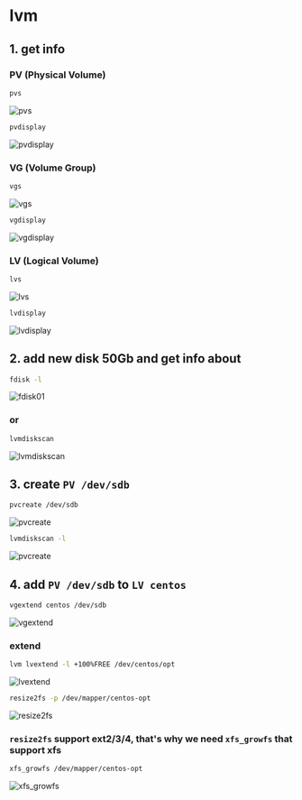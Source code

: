 # lvm
## 1. get info
### PV (Physical Volume)
```bash
pvs
```
![pvs](https://github.com/aniucum/knowledge-base/blob/master/lvm/images/01_pvc.jpg?raw=true)
```bash
pvdisplay
```
![pvdisplay](https://github.com/aniucum/knowledge-base/blob/master/lvm/images/02_pvdisplay.jpg?raw=true)
### VG (Volume Group)
```bash
vgs
```
![vgs](https://github.com/aniucum/knowledge-base/blob/master/lvm/images/03_vgs.jpg?raw=true)
```bash
vgdisplay
```
![vgdisplay](https://github.com/aniucum/knowledge-base/blob/master/lvm/images/04_vgdisplay.jpg?raw=true)
### LV (Logical Volume)
```bash
lvs
```
![lvs](https://github.com/aniucum/knowledge-base/blob/master/lvm/images/05_lvs.jpg?raw=true)
```bash
lvdisplay
```
![lvdisplay](https://github.com/aniucum/knowledge-base/blob/master/lvm/images/06_lvdisplay.jpg?raw=true)


## 2. add new disk 50Gb and get info about
```bash
fdisk -l
```
![fdisk01](https://github.com/aniucum/knowledge-base/blob/master/lvm/images/07_fdisk01.jpg?raw=true)
### or
```bash
lvmdiskscan
```
![lvmdiskscan](https://github.com/aniucum/knowledge-base/blob/master/lvm/images/08_lvmdiskscan.jpg?raw=true)


## 3. create `PV /dev/sdb`
```bash
pvcreate /dev/sdb
```
![pvcreate](https://github.com/aniucum/knowledge-base/blob/master/lvm/images/09_pvcreate.jpg?raw=true)
```bash
lvmdiskscan -l
```
![pvcreate](https://github.com/aniucum/knowledge-base/blob/master/lvm/images/10_lvmdiskscan.jpg?raw=true)



## 4. add `PV /dev/sdb` to `LV centos`
```bash
vgextend centos /dev/sdb
```
![vgextend](https://github.com/aniucum/knowledge-base/blob/master/lvm/images/11_vgextend.jpg?raw=true)
### extend  
```bash
lvm lvextend -l +100%FREE /dev/centos/opt
```
![lvextend](https://github.com/aniucum/knowledge-base/blob/master/lvm/images/12_lvextend.jpg?raw=true)
```bash
resize2fs -p /dev/mapper/centos-opt
```
![resize2fs](https://github.com/aniucum/knowledge-base/blob/master/lvm/images/13_resize2fs.jpg?raw=true)
### `resize2fs` support ext2/3/4, that's why we need `xfs_growfs` that support xfs
```bash
xfs_growfs /dev/mapper/centos-opt
```
![xfs_growfs](https://github.com/aniucum/knowledge-base/blob/master/lvm/images/14_xfs_growfs.jpg?raw=true)

